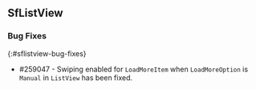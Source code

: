 ## SfListView

### Bug Fixes
{:#sflistview-bug-fixes}

* \#259047 - Swiping enabled for `LoadMoreItem` when `LoadMoreOption` is `Manual` in `ListView` has been fixed.
